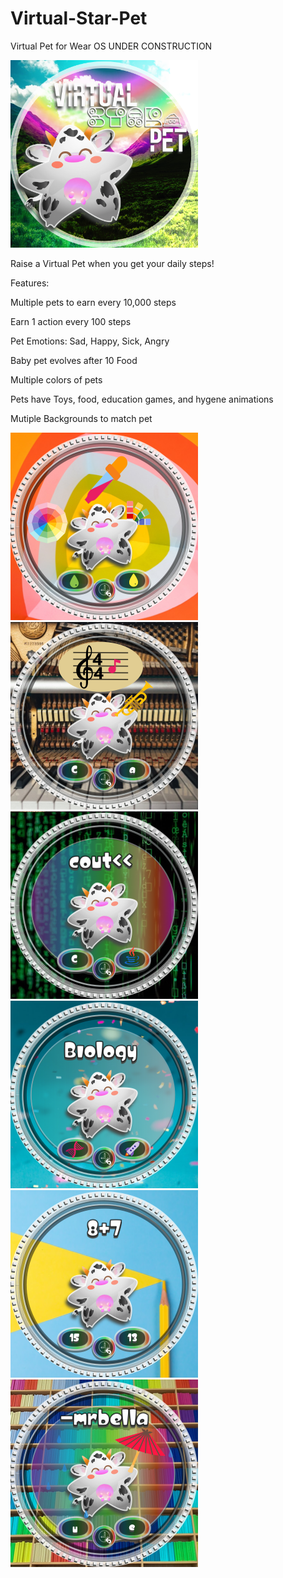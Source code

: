 # Virtual-Star-Pet
Virtual Pet for Wear OS
UNDER CONSTRUCTION

<img src="https://github.com/SarahBass/Virtual-Star-Pet/blob/main/promoart/VSPETIcon.png" width="300" height="300">

Raise a Virtual Pet when you get your daily steps!

Features:

Multiple pets to earn every 10,000 steps

Earn 1 action every 100 steps

Pet Emotions: Sad, Happy, Sick, Angry

Baby pet evolves after 10 Food

Multiple colors of pets

Pets have Toys, food, education games, and hygene animations

Mutiple Backgrounds to match pet

<img src="https://github.com/SarahBass/Virtual-Star-Pet/blob/main/promoart/Virtualpetexamples%202.png" width="300" height="300">

<img src="https://github.com/SarahBass/Virtual-Star-Pet/blob/main/promoart/Virtualpetexamples%203.png" width="300" height="300">

<img src="https://github.com/SarahBass/Virtual-Star-Pet/blob/main/promoart/Virtualpetexamples%204.png" width="300" height="300">

<img src="https://github.com/SarahBass/Virtual-Star-Pet/blob/main/promoart/Virtualpetexamples%205.png" width="300" height="300">

<img src="https://github.com/SarahBass/Virtual-Star-Pet/blob/main/promoart/Virtualpetexamples%206.png" width="300" height="300">

<img src="https://github.com/SarahBass/Virtual-Star-Pet/blob/main/promoart/Virtualpetexamples%207.png" width="300" height="300">

